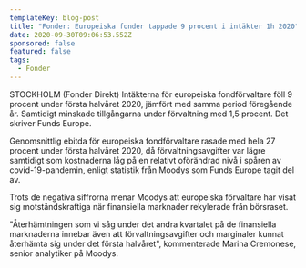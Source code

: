 ```yaml
---
templateKey: blog-post
title: "Fonder: Europeiska fonder tappade 9 procent i intäkter 1h 2020"
date: 2020-09-30T09:06:53.552Z
sponsored: false
featured: false
tags:
  - Fonder
---
```

STOCKHOLM (Fonder Direkt) Intäkterna för europeiska fondförvaltare föll 9 procent under första halvåret 2020, jämfört med samma period föregående år. Samtidigt minskade tillgångarna under förvaltning med 1,5 procent. Det skriver Funds Europe.

Genomsnittlig ebitda för europeiska fondförvaltare rasade med hela 27 procent under första halvåret 2020, då förvaltningsavgifter var lägre samtidigt som kostnaderna låg på en relativt oförändrad nivå i spåren av covid-19-pandemin, enligt statistik från Moodys som Funds Europe tagit del av.

Trots de negativa siffrorna menar Moodys att europeiska förvaltare har visat sig motståndskraftiga när finansiella marknader rekylerade från börsraset.

"Återhämtningen som vi såg under det andra kvartalet på de finansiella marknaderna innebar även att förvaltningsavgifter och marginaler kunnat återhämta sig under det första halvåret", kommenterade Marina Cremonese, senior analytiker på Moodys.